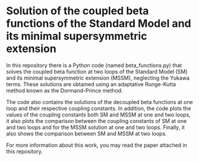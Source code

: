 # Solution of the coupled beta functions of the Standard Model and its minimal supersymmetric extension

In this repository there is a Python code (named beta_functions.py) that solves the coupled beta function at two loops of the Standard Model (SM) and its minimal supersymmetric extension (MSSM), neglecting the Yukawa terms. These solutions are obtained using an adaptative Runge-Kutta method known as the Dormand-Prince method.

The code also contains the solutions of the decoupled beta functions at one loop and their respective coupling constants. In addition, the code plots the values of the coupling constants both SM and MSSM at one and two loops, it also plots the comparison between the coupling constants of SM at one and two loops and for the MSSM solution at one and two loops. Finally, it also shows the comparison between SM and MSSM at two loops.

For more information about this work, you may read the paper attached in this repository.
